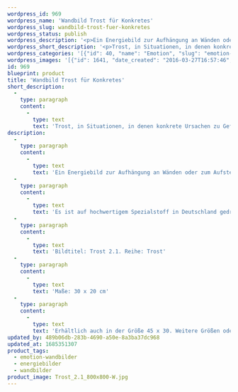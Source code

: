 ```yaml
---
wordpress_id: 969
wordpress_name: 'Wandbild Trost für Konkretes'
wordpress_slug: wandbild-trost-fuer-konkretes
wordpress_status: publish
wordpress_description: '<p>Ein Energiebild zur Aufhängung an Wänden oder zum Aufstellen im Raum mit einem aktivierbaren Informationsfeld zu: Trost - Freude - Zukunftsorientierung - "All-eins-sein": Trost finden in Situationen, in denen Gefühle von Traurigkeit oder Trauer so stark bzw. so umfassend erscheinen, dass man sich nicht auf einfache Weise selbst aufheitern kann. Kummer, der oftmals seine Ursache in konkreten Situationen, Gedanken oder Gefühlen hat.</p><p>Es ist auf hochwertigem Spezialstoff in Deutschland gedruckt und sorgfältig in Handarbeit auf Holzkeilrahmen aufgezogen. Laut Herstellerangaben ist der farbintensive Druck 70 Jahre lichtecht, waschbar und in einem umweltorientierten Verfahren hergestellt. Der Oberstoff ist mit einer Spezialbeschichtung unterfüttert, so dass, bei Aufhängung an der Wand, der rückseitige Holzrahmen auch bei hellen Farben unsichtbar ist.</p><p>Bildtitel: Trost 2.1. Reihe: Trost</p><p>Maße: 30 x 20 cm</p><p>Erhältlich auch in der Größe 45 x 30. Weitere Größen oder andere Seitenverhältnisse, sind bis 200 cm individuell für Sie innerhalb weniger Tage herstellbar. Bitte kontaktieren Sie uns hierfür unter <a href="mailto:info@elvedenverlag.de">info@elvedenverlag.de</a>.</p><p><a href="https://my.feenbaum.de/anwendung-energie-wandbilder/">Anwendungshinweise</a>      <a href="https://my.feenbaum.de/produktinformation-wandbilder/">Produktinformationen</a></p>'
wordpress_short_description: '<p>Trost, in Situationen, in denen konkrete Ursachen zu Gefühlen von Kummer, Traurigkeit oder Trauer geführt haben</p>'
wordpress_categories: '[{"id": 40, "name": "Emotion", "slug": "emotion-wandbilder"}, {"id": 22, "name": "Energiebilder", "slug": "energiebilder"}, {"id": 24, "name": "Wandbilder", "slug": "wandbilder"}]'
wordpress_images: '[{"id": 1641, "date_created": "2016-03-27T16:57:46", "date_created_gmt": "2016-03-27T12:57:46", "date_modified": "2016-03-27T16:57:46", "date_modified_gmt": "2016-03-27T12:57:46", "src": "https://my.feenbaum.de/wp-content/uploads/2016/03/Trost_2.1_800x800-W.jpg", "name": "Trost_2.1_800x800-W", "alt": ""}]'
id: 969
blueprint: product
title: 'Wandbild Trost für Konkretes'
short_description:
  -
    type: paragraph
    content:
      -
        type: text
        text: 'Trost, in Situationen, in denen konkrete Ursachen zu Gefühlen von Kummer, Traurigkeit oder Trauer geführt haben'
description:
  -
    type: paragraph
    content:
      -
        type: text
        text: 'Ein Energiebild zur Aufhängung an Wänden oder zum Aufstellen im Raum mit einem aktivierbaren Informationsfeld zu: Trost - Freude - Zukunftsorientierung - "All-eins-sein": Trost finden in Situationen, in denen Gefühle von Traurigkeit oder Trauer so stark bzw. so umfassend erscheinen, dass man sich nicht auf einfache Weise selbst aufheitern kann. Kummer, der oftmals seine Ursache in konkreten Situationen, Gedanken oder Gefühlen hat.'
  -
    type: paragraph
    content:
      -
        type: text
        text: 'Es ist auf hochwertigem Spezialstoff in Deutschland gedruckt und sorgfältig in Handarbeit auf Holzkeilrahmen aufgezogen. Laut Herstellerangaben ist der farbintensive Druck 70 Jahre lichtecht, waschbar und in einem umweltorientierten Verfahren hergestellt. Der Oberstoff ist mit einer Spezialbeschichtung unterfüttert, so dass, bei Aufhängung an der Wand, der rückseitige Holzrahmen auch bei hellen Farben unsichtbar ist.'
  -
    type: paragraph
    content:
      -
        type: text
        text: 'Bildtitel: Trost 2.1. Reihe: Trost'
  -
    type: paragraph
    content:
      -
        type: text
        text: 'Maße: 30 x 20 cm'
  -
    type: paragraph
    content:
      -
        type: text
        text: 'Erhältlich auch in der Größe 45 x 30. Weitere Größen oder andere Seitenverhältnisse, sind bis 200 cm individuell für Sie innerhalb weniger Tage herstellbar. Bitte kontaktieren Sie uns hierfür unter info@elvedenverlag.de.'
updated_by: 489b06db-283b-4690-a50e-8a3ba37dc968
updated_at: 1685351307
product_tags:
  - emotion-wandbilder
  - energiebilder
  - wandbilder
product_image: Trost_2.1_800x800-W.jpg
---
```

